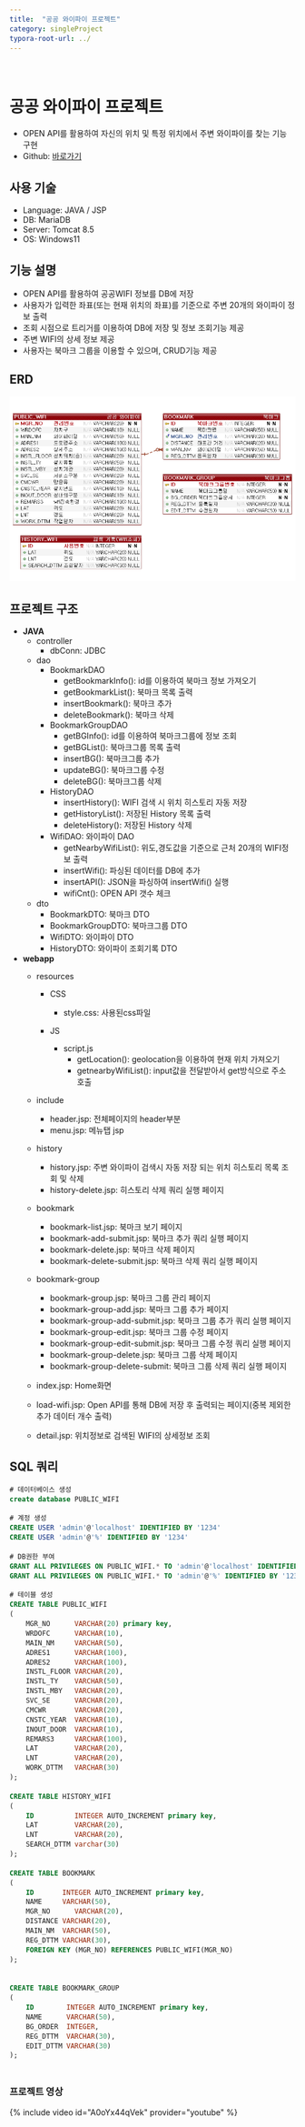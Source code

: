 ```yaml
---
title:  "공공 와이파이 프로젝트"
category: singleProject
typora-root-url: ../
---
```


# <br>공공 와이파이 프로젝트

- OPEN API를 활용하여 자신의 위치 및 특정 위치에서 주변 와이파이를 찾는 기능 구현
- Github: [바로가기](https://github.com/uije91/Public_Wifi)



## 사용 기술

- Language: JAVA / JSP
- DB: MariaDB
- Server: Tomcat 8.5
- OS: Windows11



## 기능 설명

- OPEN API를 활용하여 공공WIFI 정보를 DB에 저장
- 사용자가 입력한 좌표(또는 현재 위치의 좌표)를 기준으로 주변 20개의 와이파이 정보 출력
- 조회 시점으로 트리거를 이용하여 DB에 저장 및 정보 조회기능 제공
- 주변 WIFI의 상세 정보 제공
- 사용자는 북마크 그룹을 이용할 수 있으며, CRUD기능 제공



## ERD

![PUBLIC_WIFI](/../images/2024-01-01-public_wifi/PUBLIC_WIFI-1704610483298-2.png)



## 프로젝트 구조

- **JAVA**
  - controller
    - dbConn: JDBC
  - dao
    - BookmarkDAO
      - getBookmarkInfo(): id를 이용하여 북마크 정보 가져오기
      - getBookmarkList(): 북마크 목록 출력
      - insertBookmark(): 북마크 추가
      - deleteBookmark(): 북마크 삭제
    - BookmarkGroupDAO
      - getBGInfo(): id를 이용하여 북마크그룹에 정보 조회
      - getBGList(): 북마크그룹 목록 출력
      - insertBG(): 북마크그룹 추가
      - updateBG(): 북마크그룹 수정
      - deleteBG(): 북마크그룹 삭제
    - HistoryDAO
      - insertHistory(): WIFI 검색 시 위치 히스토리 자동 저장
      - getHistoryList(): 저장된 History 목록 출력
      - deleteHistory(): 저장된 History 삭제
    - WifiDAO: 와이파이 DAO
      - getNearbyWifiList(): 위도,경도값을 기준으로 근처 20개의 WIFI정보 출력
      - insertWifi(): 파싱된 데이터를 DB에 추가
      - insertAPI(): JSON을 파싱하여 insertWifi() 실행
      - wifiCnt(): OPEN API 갯수 체크
  - dto
    - BookmarkDTO: 북마크 DTO
    - BookmarkGroupDTO: 북마크그룹 DTO
    - WifiDTO: 와이파이 DTO
    - HistoryDTO: 와이파이 조회기록 DTO
- **webapp**
  - resources
    - CSS
      - style.css: 사용된css파일
  
    - JS
      - script.js
        - getLocation(): geolocation을 이용하여 현재 위치 가져오기
        - getnearbyWifiList(): input값을 전달받아서 get방식으로 주소 호출
  
  - include
    - header.jsp: 전체페이지의 header부분
    - menu.jsp: 메뉴탭 jsp
  
  - history
    - history.jsp: 주변 와이파이 검색시 자동 저장 되는 위치 히스토리 목록 조회 및 삭제
    - history-delete.jsp: 히스토리 삭제 쿼리 실행 페이지
  - bookmark
    - bookmark-list.jsp: 북마크 보기 페이지
    - bookmark-add-submit.jsp: 북마크 추가 쿼리 실행 페이지
    - bookmark-delete.jsp: 북마크 삭제 페이지
    - bookmark-delete-submit.jsp: 북마크 삭제 쿼리 실행 페이지
  - bookmark-group
    - bookmark-group.jsp: 북마크 그룹 관리 페이지
    - bookmark-group-add.jsp: 북마크 그룹 추가 페이지
    - bookmark-group-add-submit.jsp: 북마크 그룹 추가 쿼리 실행 페이지
    - bookmark-group-edit.jsp: 북마크 그룹 수정 페이지
    - bookmark-group-edit-submit.jsp: 북마크 그룹 수정 쿼리 실행 페이지
    - bookmark-group-delete.jsp: 북마크 그룹 삭제 페이지
    - bookmark-group-delete-submit: 북마크 그룹 삭제 쿼리 실행 페이지
  - index.jsp: Home화면
  - load-wifi.jsp: Open API를 통해 DB에 저장 후 출력되는 페이지(중복 제외한 추가 데이터 개수 출력)
  - detail.jsp: 위치정보로 검색된 WIFI의 상세정보 조회





## SQL 쿼리

```sql
# 데이터베이스 생성
create database PUBLIC_WIFI

# 계정 생성
CREATE USER 'admin'@'localhost' IDENTIFIED BY '1234'
CREATE USER 'admin'@'%' IDENTIFIED BY '1234'

# DB권한 부여
GRANT ALL PRIVILEGES ON PUBLIC_WIFI.* TO 'admin'@'localhost' IDENTIFIED BY '1234'
GRANT ALL PRIVILEGES ON PUBLIC_WIFI.* TO 'admin'@'%' IDENTIFIED BY '1234'

# 테이블 생성
CREATE TABLE PUBLIC_WIFI
(
    MGR_NO      VARCHAR(20) primary key,
    WRDOFC      VARCHAR(10),
    MAIN_NM     VARCHAR(50),
    ADRES1      VARCHAR(100),
    ADRES2      VARCHAR(100),
    INSTL_FLOOR VARCHAR(20),
    INSTL_TY    VARCHAR(50),
    INSTL_MBY   VARCHAR(20),
    SVC_SE      VARCHAR(20),
    CMCWR       VARCHAR(20),
    CNSTC_YEAR  VARCHAR(10),
    INOUT_DOOR  VARCHAR(10),
    REMARS3     VARCHAR(100),
    LAT         VARCHAR(20),
    LNT         VARCHAR(20),
    WORK_DTTM   VARCHAR(30)
);

CREATE TABLE HISTORY_WIFI
(
    ID          INTEGER AUTO_INCREMENT primary key,
    LAT         VARCHAR(20),
    LNT         VARCHAR(20),
    SEARCH_DTTM varchar(30)
);

CREATE TABLE BOOKMARK
(
    ID       INTEGER AUTO_INCREMENT primary key,
    NAME     VARCHAR(50),
    MGR_NO      VARCHAR(20),
    DISTANCE VARCHAR(20),
    MAIN_NM  VARCHAR(50),
    REG_DTTM VARCHAR(30),
    FOREIGN KEY (MGR_NO) REFERENCES PUBLIC_WIFI(MGR_NO)
);


CREATE TABLE BOOKMARK_GROUP
(
    ID        INTEGER AUTO_INCREMENT primary key,
    NAME      VARCHAR(50),
    BG_ORDER  INTEGER,
    REG_DTTM  VARCHAR(30),
    EDIT_DTTM VARCHAR(30)
);
```



### <br>프로젝트 영상

{% include video id="A0oYx44qVek" provider="youtube" %}
